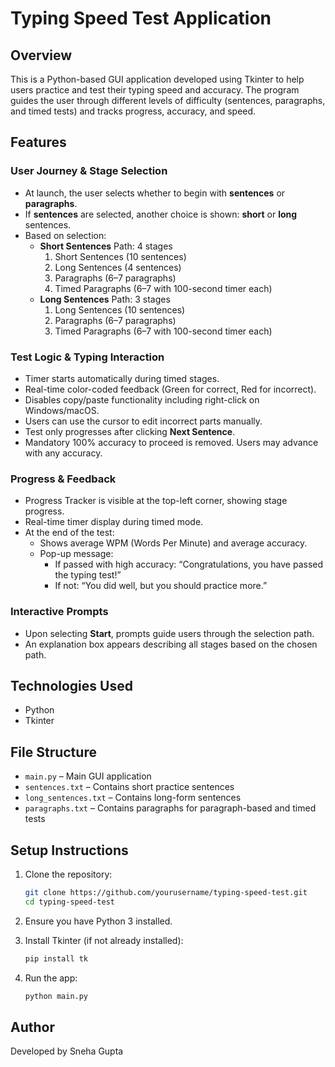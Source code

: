 # Typing Speed Test Application

## Overview

This is a Python-based GUI application developed using Tkinter to help users practice and test their typing speed and accuracy. The program guides the user through different levels of difficulty (sentences, paragraphs, and timed tests) and tracks progress, accuracy, and speed.

## Features

### User Journey & Stage Selection
- At launch, the user selects whether to begin with **sentences** or **paragraphs**.
- If **sentences** are selected, another choice is shown: **short** or **long** sentences.
- Based on selection:
  - **Short Sentences** Path: 4 stages
    1. Short Sentences (10 sentences)
    2. Long Sentences (4 sentences)
    3. Paragraphs (6–7 paragraphs)
    4. Timed Paragraphs (6–7 with 100-second timer each)
  - **Long Sentences** Path: 3 stages
    1. Long Sentences (10 sentences)
    2. Paragraphs (6–7 paragraphs)
    3. Timed Paragraphs (6–7 with 100-second timer each)

### Test Logic & Typing Interaction
- Timer starts automatically during timed stages.
- Real-time color-coded feedback (Green for correct, Red for incorrect).
- Disables copy/paste functionality including right-click on Windows/macOS.
- Users can use the cursor to edit incorrect parts manually.
- Test only progresses after clicking **Next Sentence**.
- Mandatory 100% accuracy to proceed is removed. Users may advance with any accuracy.

### Progress & Feedback
- Progress Tracker is visible at the top-left corner, showing stage progress.
- Real-time timer display during timed mode.
- At the end of the test:
  - Shows average WPM (Words Per Minute) and average accuracy.
  - Pop-up message:
    - If passed with high accuracy: “Congratulations, you have passed the typing test!”
    - If not: “You did well, but you should practice more.”

### Interactive Prompts
- Upon selecting **Start**, prompts guide users through the selection path.
- An explanation box appears describing all stages based on the chosen path.

## Technologies Used
- Python
- Tkinter

## File Structure
- `main.py` – Main GUI application
- `sentences.txt` – Contains short practice sentences
- `long_sentences.txt` – Contains long-form sentences
- `paragraphs.txt` – Contains paragraphs for paragraph-based and timed tests

## Setup Instructions

1. Clone the repository:
   ```bash
   git clone https://github.com/yourusername/typing-speed-test.git
   cd typing-speed-test
   ```

2. Ensure you have Python 3 installed.

3. Install Tkinter (if not already installed):
   ```bash
   pip install tk
   ```

4. Run the app:
   ```bash
   python main.py
   ```

## Author

Developed by Sneha Gupta